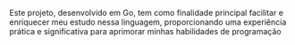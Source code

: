 Este projeto, desenvolvido em Go, tem como finalidade principal facilitar e enriquecer meu estudo nessa linguagem, proporcionando uma experiência prática e significativa para aprimorar minhas habilidades de programação
